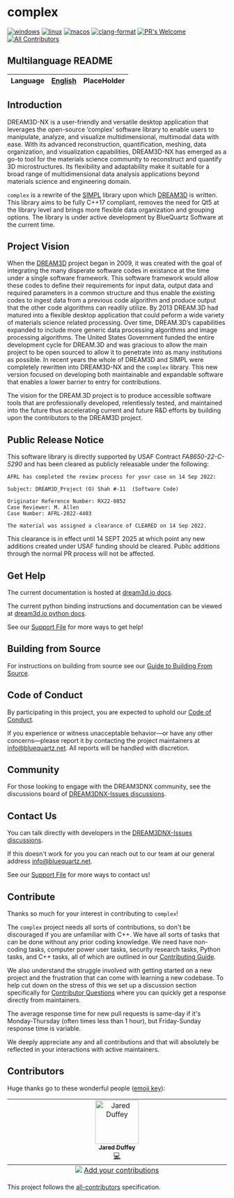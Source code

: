 # complex

[![windows](https://github.com/BlueQuartzSoftware/complex/actions/workflows/windows.yml/badge.svg)](https://github.com/BlueQuartzSoftware/complex/actions/workflows/windows.yml) [![linux](https://github.com/BlueQuartzSoftware/complex/actions/workflows/linux.yml/badge.svg)](https://github.com/BlueQuartzSoftware/complex/actions/workflows/linux.yml) [![macos](https://github.com/BlueQuartzSoftware/complex/actions/workflows/macos.yml/badge.svg)](https://github.com/BlueQuartzSoftware/complex/actions/workflows/macos.yml) [![clang-format](https://github.com/BlueQuartzSoftware/complex/actions/workflows/format_push.yml/badge.svg)](https://github.com/BlueQuartzSoftware/complex/actions/workflows/format_push.yml) [![PR's Welcome](https://img.shields.io/badge/PRs-welcome-brightgreen.svg?style=flat)](http://makeapullrequest.com) [![All Contributors](https://img.shields.io/github/all-contributors/BlueQuartzSoftware/complex?color=ee8449&style=flat-square)](#contributors)

## Multilanguage README

| Language | [English](https://github.com/BlueQuartzSoftware/complex/blob/develop/README.md) | PlaceHolder |
| -------- | ------------------------------------------------------------------------------- | ----------- |

## Introduction

DREAM3D-NX is a user-friendly and versatile desktop application that leverages the open-source ‘complex’ software library to enable users to manipulate, analyze, and visualize multidimensional, multimodal data with ease. With its advanced reconstruction, quantification, meshing, data organization, and visualization capabilities, DREAM3D-NX has emerged as a go-to tool for the materials science community to reconstruct and quantify 3D microstructures. Its flexibility and adaptability make it suitable for a broad range of multidimensional data analysis applications beyond materials science and engineering domain.

`complex` is a rewrite of the [SIMPL](https://www.github.com/bluequartzsoftware/simpl) library upon which [DREAM3D](https://www.github.com/bluequartzsoftware/dream3d) is written. This library aims to be fully C++17 compliant, removes the need for Qt5 at the library level and brings more flexible data organization and grouping options. The library is under active development by BlueQuartz Software at the current time.

## Project Vision

When the [DREAM3D](https://www.github.com/bluequartzsoftware/dream3d) project began in 2009, it was created with the goal of integrating the many disperate software codes in existance at the time under a single software framework. This software framework would allow these codes to define their requirements for input data, output data and required parameters in a common structure and thus enable the existing codes to ingest data from a previous code algorithm and produce output that the other code algorithms can readily utilize. By 2013 DREAM.3D had matured into a flexible desktop application that could peform a wide variety of materials science related processing. Over time, DREAM.3D’s capabilities expanded to include more generic data processing algorithms and image processing algorithms. The United States Government funded the entire development cycle for DREAM.3D and was gracious to allow the main project to be open sourced to allow it to penetrate into as many institutions as possible. In recent years the whole of DREAM3D and SIMPL were completely rewritten into DREAM3D-NX and the `complex` library. This new version focused on developing both maintainable and expandable software that enables a lower barrier to entry for contributions.

The vision for the DREAM.3D project is to produce accessible software tools that are professionally developed, relentlessly tested, and maintained into the future thus accelerating current and future R&D efforts by building upon the contributors to the DREAM3D project.

## Public Release Notice

This software library is directly supported by USAF Contract _FA8650-22-C-5290_ and has been cleared as publicly releasable under the following:

```text
AFRL has completed the review process for your case on 14 Sep 2022:

Subject: DREAM3D_Project (O) Shah #-11  (Software Code)

Originator Reference Number: RX22-0852
Case Reviewer: M. Allen
Case Number: AFRL-2022-4403

The material was assigned a clearance of CLEARED on 14 Sep 2022.
```

This clearance is in effect until 14 SEPT 2025 at which point any new additions created under USAF funding should be cleared. Public additions through the normal PR process will not be affected.

## Get Help

The current documentation is hosted at [dream3d.io docs](http://www.dream3d.io/nx_reference_manual/Index/).

The current python binding instructions and documentation can be viewed at [dream3d.io python docs](http://www.dream3d.io/python_docs/).

See our [Support File](/SUPPORT.md) for more ways to get help!

## Building from Source

For instructions on building from source see our [Guide to Building From Source](/docs/Build_From_Source.md).

## Code of Conduct

By participating in this project, you are expected to uphold our [Code of Conduct](/CODE_OF_CONDUCT.md).

If you experience or witness unacceptable behavior—or have any other concerns—please report it by contacting the project maintainers at [info@bluequartz.net](mailto:info@bluequartz.net). All reports will be handled with discretion.

## Community

For those looking to engage with the DREAM3DNX community, see the discussions board of [DREAM3DNX-Issues discussions](https://github.com/BlueQuartzSoftware/DREAM3DNX-Issues/discussions).

## Contact Us

You can talk directly with developers in the [DREAM3DNX-Issues discussions](https://github.com/BlueQuartzSoftware/DREAM3DNX-Issues/discussions).

If this doesn't work for you you can reach out to our team at our general address [info@bluequartz.net](mailto:info@bluequartz.net).

See our [Support File](/SUPPORT.md) for more ways to contact us!

## Contribute

Thanks so much for your interest in contributing to `complex`!

The `complex` project needs all sorts of contributions, so don't be discouraged if you are unfamiliar with C++. We have all sorts of tasks that can be done without any prior coding knowledge. We need have non-coding tasks, computer power user tasks, security research tasks, Python tasks, and C++ tasks, all of which are outlined in our [Contributing Guide](/CONTRIBUTING.md).

We also understand the struggle involved with getting started on a new project and the frustration that can come with learning a new codebase. To help cut down on the stress of this we set up a discussion section specifically for [Contributor Questions](https://github.com/BlueQuartzSoftware/DREAM3DNX-Issues/discussions/categories/contributor-questions) where you can quickly get a response directly from maintainers.

The average response time for new pull requests is same-day if it's Monday-Thursday (often times less than 1 hour), but Friday-Sunday response time is variable.

We deeply appreciate any and all contributions and that will absolutely be reflected in your interactions with active maintainers.

## Contributors

Huge thanks go to these wonderful people ([emoji key](https://allcontributors.org/docs/en/emoji-key)):

<!-- ALL-CONTRIBUTORS-LIST:START - Do not remove or modify this section -->
<!-- prettier-ignore-start -->
<!-- markdownlint-disable -->
<table>
  <tbody>
    <tr>
      <td align="center" valign="top" width="14.28%"><a href="https://github.com/JDuffeyBQ"><img src="https://avatars.githubusercontent.com/u/43142415?v=4?s=100" width="100px;" alt="Jared Duffey"/><br /><sub><b>Jared Duffey</b></sub></a><br /><a href="https://github.com/BlueQuartzSoftware/complex/commits?author=JDuffeyBQ" title="Code">💻</a></td>
    </tr>
  </tbody>
  <tfoot>
    <tr>
      <td align="center" size="13px" colspan="7">
        <img src="https://raw.githubusercontent.com/all-contributors/all-contributors-cli/1b8533af435da9854653492b1327a23a4dbd0a10/assets/logo-small.svg">
          <a href="https://all-contributors.js.org/docs/en/bot/usage">Add your contributions</a>
        </img>
      </td>
    </tr>
  </tfoot>
</table>

<!-- markdownlint-restore -->
<!-- prettier-ignore-end -->

<!-- ALL-CONTRIBUTORS-LIST:END -->

This project follows the [all-contributors](https://allcontributors.org) specification.

